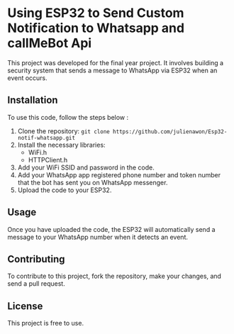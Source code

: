 
# Using ESP32 to Send Custom Notification to Whatsapp and callMeBot Api

This project was developed for the final year project. It involves building a security system that sends a message to WhatsApp via ESP32 when an event occurs.

## Installation

To use this code, follow the steps below :

1.  Clone the repository: `git clone https://github.com/julienawon/Esp32-notif-whatsapp.git`
2.  Install the necessary libraries:
    -   WiFi.h
    -   HTTPClient.h
3.  Add your WiFi SSID and password in the code.
4.  Add your WhatsApp app registered phone number and token number that the bot has sent you on WhatsApp messenger.
5.  Upload the code to your ESP32.

## Usage

Once you have uploaded the code, the ESP32 will automatically send a message to your WhatsApp number when it detects an event.

## Contributing

To contribute to this project, fork the repository, make your changes, and send a pull request.

## License

This project is free to use.
